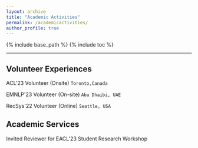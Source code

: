 ```yaml
---
layout: archive
title: "Academic Activities"
permalink: /academicactivities/
author_profile: true
---
```



{% include base_path %}
{% include toc %}

---

## Volunteer Experiences

ACL'23 Volunteer (Onsite)   `Toronto,Canada`

EMNLP'23 Volunteer (On-site)   `Abu Dhaibi, UAE`

RecSys'22 Volunteer (Online)   `Seattle, USA`


## Academic Services

Invited Reviewer for EACL'23 Student Research Workshop

